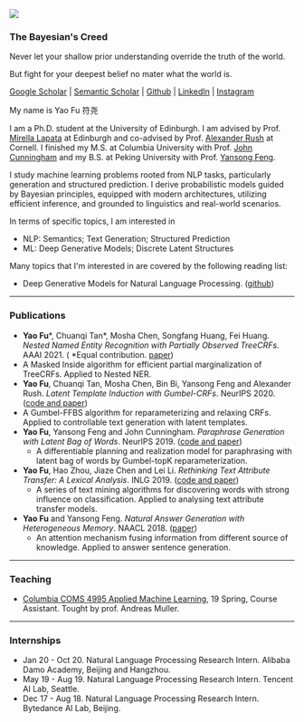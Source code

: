 
![](https://franxyao.github.io/images/cover.jpeg)

### The Bayesian's Creed

Never let your shallow prior understanding override the truth of the world.

But fight for your deepest belief no mater what the world is. 


[Google Scholar](https://scholar.google.com/citations?user=liSP4cEAAAAJ&hl=en) | [Semantic Scholar](https://www.semanticscholar.org/author/Yao-Fu/46956602) | [Github](https://github.com/FranxYao) | [LinkedIn](https://www.linkedin.com/in/yao-fu-281847b5/) | [Instagram](https://www.instagram.com/franx_yao/)

My name is Yao Fu 符尧

I am a Ph.D. student at the University of Edinburgh. I am advised by Prof. [Mirella Lapata](https://homepages.inf.ed.ac.uk/mlap/) at Edinburgh and co-advised by Prof. [Alexander Rush](http://rush-nlp.com/) at Cornell. 
I finished my M.S. at Columbia University with Prof. [John Cunningham](https://stat.columbia.edu/~cunningham/) and my B.S. at Peking University with Prof. [Yansong Feng](https://sites.google.com/site/ysfeng/home). 


I study machine learning problems rooted from NLP tasks, particularly generation and structured prediction. I derive probabilistic models guided by Bayesian principles, equipped with modern architectures, utilizing efficient inference, and grounded to linguistics and real-world scenarios. 

In terms of specific topics, I am interested in 
* NLP: Semantics; Text Generation; Structured Prediction
* ML: Deep Generative Models; Discrete Latent Structures 

Many topics that I'm interested in are covered by the following reading list:
* Deep Generative Models for Natural Language Processing. ([github](https://github.com/franxyao/Deep-Generative-Models-for-Natural-Language-Processing))

-----

### Publications

*  **Yao Fu**\*, Chuanqi Tan\*, Mosha Chen, Songfang Huang, Fei Huang. _Nested Named Entity Recognition with Partially Observed TreeCRFs_. AAAI 2021. ( \*Equal contribution.  [paper](https://franxyao.github.io/blog/nestedner.pdf))
  * A Masked Inside algorithm for efficient partial marginalization of TreeCRFs. Applied to Nested NER.
*  **Yao Fu**, Chuanqi Tan, Mosha Chen, Bin Bi, Yansong Feng and Alexander Rush.  _Latent Template Induction with Gumbel-CRFs_. NeurIPS 2020. ([code and paper](https://github.com/FranxYao/Gumbel-CRF))
  * A Gumbel-FFBS algorithm for reparameterizing and relaxing CRFs. Applied to controllable text generation with latent templates.
* **Yao Fu**, Yansong Feng and John Cunningham. _Paraphrase Generation with Latent Bag of Words_. NeurIPS 2019. ([code and paper](https://github.com/FranxYao/dgm_latent_bow))
  * A differentiable planning and realization model for paraphrasing with latent bag of words by Gumbel-topK reparameterization.
* **Yao Fu**, Hao Zhou, Jiaze Chen and Lei Li. _Rethinking Text Attribute Transfer: A Lexical Analysis_. INLG 2019. ([code and paper](https://github.com/FranxYao/pivot_analysis))
  * A series of text mining algorithms for discovering words with strong influence on classification. Applied to analysing text attribute transfer models. 
* **Yao Fu** and Yansong Feng. _Natural Answer Generation with Heterogeneous Memory_.  NAACL 2018. ([paper](https://www.aclweb.org/anthology/N18-1017/))
  * An attention mechanism fusing information from different source of knowledge. Applied to answer sentence generation.

-----

### Teaching 

* [Columbia COMS 4995 Applied Machine Learning](http://www.cs.columbia.edu/~amueller/comsw4995s19/), 19 Spring, Course Assistant. Tought by prof. Andreas Muller. 

-----

### Internships

* Jan 20 - Oct 20. Natural Language Processing Research Intern. Alibaba Damo Academy, Beijing and Hangzhou. 
* May 19 - Aug 19.  Natural Language Processing Research Intern. Tencent AI Lab, Seattle.
* Dec 17 - Aug 18. Natural Language Processing Research Intern. Bytedance AI Lab, Beijing. 





